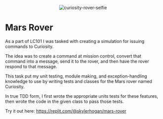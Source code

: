 <p align="center"><img alt="curiosity-rover-selfie" src="https://user-images.githubusercontent.com/79928899/125965278-12642c9b-6aa8-4bd9-97af-36be3fa095ac.jpg"</p>

  
# Mars Rover

As a part of LC101 I was tasked with creating a simulation for issuing commands to Curiosity.

The idea was to create a command at mission control, convert that command into a message, send it to the rover, and then have the rover respond to that message.

This task put my unit testing, module making, and exception-handling knowledge to use by writing tests and classes for the Mars rover named Curiosity.

In true TDD form, I first wrote the appropriate units tests for these features, then wrote the code in the given class to pass those tests.

Try it out here: https://replit.com/@skylerhogan/mars-rover
